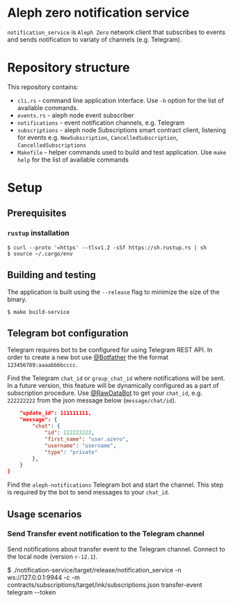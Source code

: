 Aleph zero notification service
===============================

`notification_service` is `Aleph Zero` network client that subscribes to events and sends notification to variaty of channels (e.g. Telegram).

# Repository structure

This repository contains:

* `cli.rs` - command line application interface. Use `-h` option for the list of available commands.
* `events.rs` - aleph node event subscriber
* `notifications` - event notification channels, e.g. Telegram
* `subscriptions` - aleph node Subscriptions smart contract client, listening for events e.g. `NewSubscription`, `CancelledSubscription`, `CancelledSubscriptions`
* `Makefile` - helper commands used to build and test application. Use `make help` for the list of available commands

# Setup

## Prerequisites

### `rustup` installation 

	$ curl --proto '=https' --tlsv1.2 -sSf https://sh.rustup.rs | sh
	$ source ~/.cargo/env

## Building and testing

The application is built using the `--release` flag to minimize the size of the binary.

	$ make build-service

## Telegram bot configuration

Telegram requires bot to be configured for using Telegram REST API. In order to create a new bot use [@Botfather](https://t.me/botfather) the the format `123456789:aaaabbbbcccc`.

Find the Telegram `chat_id` or `group_chat_id` where notifications will be sent. In a future version, this feature will be dynamically configured as a part of subscription procedure.
Use [@RawDataBot](https://telegram.me/rawdatabot) to get your `chat_id`, e.g. `222222222` from the json message below (`message/chat/id`). 
```json
    "update_id": 111111111,
    "message": {
        "chat": {
            "id": 222222222,
            "first_name": "user.azero",
            "username": "username",
            "type": "private"
        },
    }
}
```
Find the `aleph-notifications` Telegram bot and start the channel. This step is required by the bot to send messages to your `chat_id`.

## Usage scenarios

### Send Transfer event notification to the Telegram channel

Send notifications about transfer event to the Telegram channel. Connect to the local node (version `r-12.1`).

  $ ./notification-service/target/release/notification_service -n ws://127.0.0.1:9944 -c <smart contract address> -m contracts/subscriptions/target/ink/subscriptions.json transfer-event telegram --token <telegram bot token>

